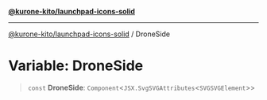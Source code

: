 [**@kurone-kito/launchpad-icons-solid**](../README.md)

***

[@kurone-kito/launchpad-icons-solid](../globals.md) / DroneSide

# Variable: DroneSide

> `const` **DroneSide**: `Component`\<`JSX.SvgSVGAttributes`\<`SVGSVGElement`\>\>
